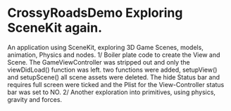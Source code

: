 # CrossyRoadsDemo Exploring SceneKit again.
An application using SceneKit, exploring 3D Game Scenes, models, animation, Physics and nodes.
1/ Boiler plate code to create the View and Scene. The GameViewController was stripped out and only the viewDidLoad() function was left.
two functions were added, setupView() and setupScene() all scene assets were deleted. The hide Status bar and requires full screen were 
ticked and the Plist for the View-Controller status bar was set to NO.
2/ Another exploration into primitives, using physics, gravity and forces. 


